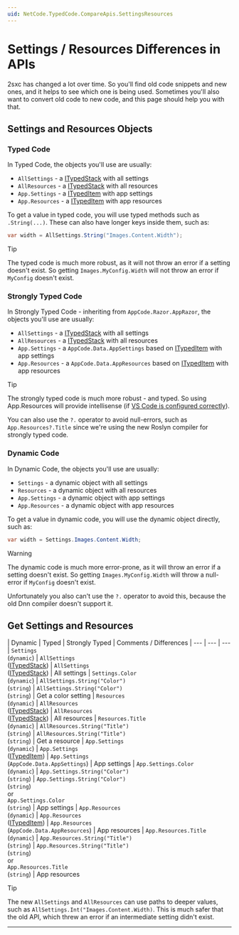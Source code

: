```yaml
---
uid: NetCode.TypedCode.CompareApis.SettingsResources
---
```


# Settings / Resources Differences in APIs

2sxc has changed a lot over time.
So you'll find old code snippets and new ones, and it helps to see which one is being used.
Sometimes you'll also want to convert old code to new code, and this page should help you with that.

## Settings and Resources Objects

### Typed Code

In Typed Code, the objects you'll use are usually:

* `AllSettings` - a [ITypedStack] with all settings
* `AllResources` - a [ITypedStack] with all resources
* `App.Settings` - a [ITypedItem] with app settings
* `App.Resources` - a [ITypedItem] with app resources

To get a value in typed code, you will use typed methods such as `.String(...)`.
These can also have longer keys inside them, such as:

```csharp
var width = AllSettings.String("Images.Content.Width");
```

> [!TIP]
> The typed code is much more robust, as it will not throw an error if a setting doesn't exist.
> So getting `Images.MyConfig.Width` will not throw an error if `MyConfig` doesn't exist.

### Strongly Typed Code

In Strongly Typed Code - inheriting from `AppCode.Razor.AppRazor`, the objects you'll use are usually:

* `AllSettings` - a [ITypedStack] with all settings
* `AllResources` - a [ITypedStack] with all resources
* `App.Settings` - a `AppCode.Data.AppSettings` based on [ITypedItem] with app settings
* `App.Resources` - a `AppCode.Data.AppResources` based on [ITypedItem] with app resources

> [!TIP]
> The strongly typed code is much more robust - and typed.
> So using App.Resources will provide intellisense (if [VS Code is configured correctly](xref:xref:Guides.VsCode.Index)).
>
> You can also use the `?.` operator to avoid null-errors, such as `App.Resources?.Title` since we're using the new Roslyn compiler for strongly typed code.

### Dynamic Code

In Dynamic Code, the objects you'll use are usually:

* `Settings` - a dynamic object with all settings
* `Resources` - a dynamic object with all resources
* `App.Settings` - a dynamic object with app settings
* `App.Resources` - a dynamic object with app resources

To get a value in dynamic code, you will use the dynamic object directly, such as:

```csharp
var width = Settings.Images.Content.Width;
```

> [!WARNING]
> The dynamic code is much more error-prone, as it will throw an error if a setting doesn't exist.
> So getting `Images.MyConfig.Width` will throw a null-error if `MyConfig` doesn't exist.
>
> Unfortunately you also can't use the `?.` operator to avoid this, because the old Dnn compiler doesn't support it.

## Get Settings and Resources

| Dynamic | Typed | Strongly Typed | Comments / Differences
| --- | --- | ---
| `Settings` <br> (`dynamic`) | `AllSettings` <br> ([ITypedStack]) | `AllSettings` <br> ([ITypedStack]) | All settings
| `Settings.Color` <br> (`dynamic`) | `AllSettings.String("Color")` <br> (`string`) | `AllSettings.String("Color")` <br> (`string`) | Get a color setting
| `Resources` <br> (`dynamic`) | `AllResources` <br> ([ITypedStack]) | `AllResources` <br> ([ITypedStack]) | All resources
| `Resources.Title` <br> (`dynamic`) | `AllResources.String("Title")` <br> (`string`) | `AllResources.String("Title")` <br> (`string`)  | Get a resource
| `App.Settings` <br> (`dynamic`) | `App.Settings` <br> ([ITypedItem]) | `App.Settings` <br> (`AppCode.Data.AppSettings`) | App settings
| `App.Settings.Color` <br> (`dynamic`) | `App.Settings.String("Color")` <br> (`string`) | `App.Settings.String("Color")` <br> (`string`) <br> or <br> `App.Settings.Color` <br> (`string`) | App settings
| `App.Resources` <br> (`dynamic`) | `App.Resources` <br> ([ITypedItem]) | `App.Resources` <br> (`AppCode.Data.AppResources`) | App resources
| `App.Resources.Title` <br> (`dynamic`) | `App.Resources.String("Title")` <br> (`string`) | `App.Resources.String("Title")` <br> (`string`) <br> or <br> `App.Resources.Title` <br> (`string`) | App resources

> [!TIP]
> The new `AllSettings` and `AllResources` can use paths to deeper values, such as
> `AllSettings.Int("Images.Content.Width)`.
> This is much safer that the old API, which threw an error if an intermediate setting didn't exist.

---


[ITypedItem]: xref:ToSic.Sxc.Data.ITypedItem "ITypedItem"
[ITypedStack]: xref:ToSic.Sxc.Data.ITypedStack
